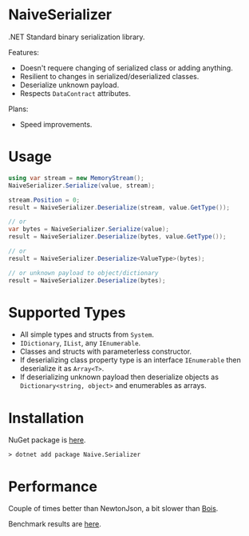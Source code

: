 NaiveSerializer
===============

.NET Standard binary serialization library.

Features:
+ Doesn't requere changing of serialized class or adding anything.
+ Resilient to changes in serialized/deserialized classes.
+ Deserialize unknown payload.
+ Respects `DataContract` attributes.

Plans:
+ Speed improvements.

Usage
=====

```csharp
using var stream = new MemoryStream();
NaiveSerializer.Serialize(value, stream);

stream.Position = 0;
result = NaiveSerializer.Deserialize(stream, value.GetType());

// or 
var bytes = NaiveSerializer.Serialize(value);
result = NaiveSerializer.Deserialize(bytes, value.GetType());

// or 
result = NaiveSerializer.Deserialize<ValueType>(bytes);

// or unknown payload to object/dictionary
result = NaiveSerializer.Deserialize(bytes);
```

Supported Types
===============

+ All simple types and structs from `System`. 
+ `IDictionary`, `IList`, any `IEnumerable`. 
+ Classes and structs with parameterless constructor.
+ If deserializing class property type is an interface `IEnumerable` then deserialize it as `Array<T>`.
+ If deserializing unknown payload then deserialize objects as `Dictionary<string, object>` and enumerables as arrays.

Installation
============

NuGet package is [here](https://www.nuget.org/packages/Naive.Serializer/).
```
> dotnet add package Naive.Serializer
```

Performance
===========

Couple of times better than NewtonJson, a bit slower than [Bois](https://github.com/salarcode/Bois).

Benchmark results are [here](https://github.com/VyacheslavGarshin/NaiveSerializer/tree/main/Naive.Serializer.Benchmark/Results).